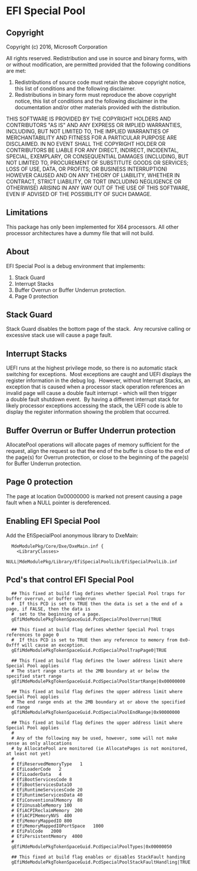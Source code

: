 # EFI Special Pool

## Copyright

Copyright (c) 2016, Microsoft Corporation

All rights reserved. Redistribution and use in source and binary forms, with or without modification, are permitted provided that the following conditions are met:
1. Redistributions of source code must retain the above copyright notice, this list of conditions and the following disclaimer.
2. Redistributions in binary form must reproduce the above copyright notice, this list of conditions and the following disclaimer in the documentation and/or other materials provided with the distribution.

THIS SOFTWARE IS PROVIDED BY THE COPYRIGHT HOLDERS AND CONTRIBUTORS "AS IS" AND ANY EXPRESS OR IMPLIED WARRANTIES, INCLUDING, BUT NOT LIMITED TO, THE IMPLIED WARRANTIES OF MERCHANTABILITY AND FITNESS FOR A PARTICULAR PURPOSE ARE DISCLAIMED. IN NO EVENT SHALL THE COPYRIGHT HOLDER OR CONTRIBUTORS BE LIABLE FOR ANY DIRECT, INDIRECT, INCIDENTAL, SPECIAL, EXEMPLARY, OR CONSEQUENTIAL DAMAGES (INCLUDING, BUT NOT LIMITED TO, PROCUREMENT OF SUBSTITUTE GOODS OR SERVICES; LOSS OF USE, DATA, OR PROFITS; OR BUSINESS INTERRUPTION) HOWEVER CAUSED AND ON ANY THEORY OF LIABILITY, WHETHER IN CONTRACT, STRICT LIABILITY, OR TORT (INCLUDING NEGLIGENCE OR OTHERWISE) ARISING IN ANY WAY OUT OF THE USE OF THIS SOFTWARE, EVEN IF ADVISED OF THE POSSIBILITY OF SUCH DAMAGE.

## Limitations

This package has only been implemented for X64 processors.  All other processor architectures have a dummy file that will not build.

## About

EFI Special Pool is a debug environment that implements:


1. Stack Guard
2. Interrupt Stacks
3. Buffer Overrun or Buffer Underrun protection.
4. Page 0 protection

## Stack Guard

Stack Guard disables the bottom page of the stack.  Any recursive calling or excessive stack use will cause a page fault.

## Interrupt Stacks

UEFI runs at the highest privilege mode, so there is no automatic stack switching for exceptions.  Most exceptions are caught and UEFI displays the register information in the debug log.  However, without Interrupt Stacks, an exception that is caused when a processor stack operation references an invalid page will cause a double fault interrupt - which will then trigger a double fault shutdown event.  By having a different interrupt stack for likely processor exceptions accessing the stack, the UEFI code is able to display the register information showing the problem that occurred.

## Buffer Overrun or Buffer Underrun protection

AllocatePool operations will allocate pages of memory sufficient for the request, align the request so that the end of the buffer is close to the end of the page(s) for Overrun protection, or close to the beginning of the page(s) for Buffer Underrun protection.  

## Page 0 protection

The page at location 0x00000000 is marked not present causing a page fault when a NULL pointer is dereferenced.

## Enabling EFI Special Pool

Add the EfiSpecialPool anonymous library to DxeMain: 

      MdeModulePkg/Core/Dxe/DxeMain.inf {
        <LibraryClasses>
          NULL|MdeModulePkg/Library/EfiSpecialPoolLib/EfiSpecialPoolLib.inf

## Pcd's that control EFI Special Pool

      ## This fixed at build flag defines whether Special Pool traps for buffer overrun, or buffer underrun
      #  If this PCD is set to TRUE then the data is set a the end of a page, if FALSE, then the data is
      #  set to the beginning of a page.
      gEfiMdeModulePkgTokenSpaceGuid.PcdSpecialPoolOverrun|TRUE
    
      ## This fixed at build flag defines whether Special Pool traps references to page 0
      #  If this PCD is set to TRUE then any reference to memory from 0x0-0xfff will cause an exception.
      gEfiMdeModulePkgTokenSpaceGuid.PcdSpecialPoolTrapPage0|TRUE
    
      ## This fixed at build flag defines the lower address limit where Special Pool applies
      # The start range starts at the 2MB boundary at or below the specified start range
      gEfiMdeModulePkgTokenSpaceGuid.PcdSpecialPoolStartRange|0x00000000
    
      ## This fixed at build flag defines the upper address limit where Special Pool applies
      # The end range ends at the 2MB boundary at or above the specified end range
      gEfiMdeModulePkgTokenSpaceGuid.PcdSpecialPoolEndRange|0x90000000
    
      ## This fixed at build flag defines the upper address limit where Special Pool applies
      #
      # Any of the following may be used, however, some will not make sense as only allocations
      # by AllocatePool are monitored (ie AllocatePages is not monitored, at least not yet)
      #
      # EfiReservedMemoryType   1
      # EfiLoaderCode   2
      # EfiLoaderData   4
      # EfiBootServicesCode 8
      # EfiBootServicesData10
      # EfiRuntimeServicesCode 20
      # EfiRuntimeServicesData 40
      # EfiConventionalMemory  80
      # EfiUnusableMemory 100
      # EfiACPIReclaimMemory  200
      # EfiACPIMemoryNVS  400
      # EfiMemoryMappedIO 800
      # EfiMemoryMappedIOPortSpace   1000
      # EfiPalCode   2000
      # EfiPersistentMemory  4000
      #
      gEfiMdeModulePkgTokenSpaceGuid.PcdSpecialPoolTypes|0x00000050
    
      ## This fixed at build flag enables or disables StackFault handing
      gEfiMdeModulePkgTokenSpaceGuid.PcdSpecialPoolStackFaultHandling|TRUE